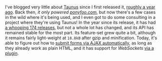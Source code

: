 I've blogged very little about [Taunus][1] since I first released it, [roughly a year ago][2]. Back then, _it only powered [ponyfoo.com][3]_, but now there's a few cases in the wild where it's being used, and I even got to do some consulting in a project where they're using Taunus! In the year since its release, it has had [a whooping 174 releases][4], but not a whole lot has changed, and its API has remained stable for the most part. Its feature-set grew quite a bit, although it remains fairly light-weight at `18.8kB` after gzip and minification. Today, it's able to figure out how to [submit forms via AJAX automatically][5], as long as they already work as plain HTML, and it has support for _WebSockets_ [via a plugin][6].

[1]: https://github.com/taunus/taunus
[2]: /articles/taunus-micro-isomorphic-mvc-framework
[3]: /
[4]: https://www.npmjs.com/package/taunus
[5]: https://github.com/taunus/formium
[6]: https://github.com/taunus/skyrocket
